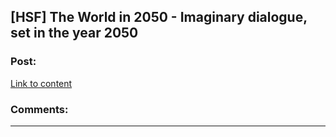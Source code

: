 ## [HSF] The World in 2050 - Imaginary dialogue, set in the year 2050

### Post:

[Link to content](http://www.nickbostrom.com/2050/world.html)

### Comments:

---

